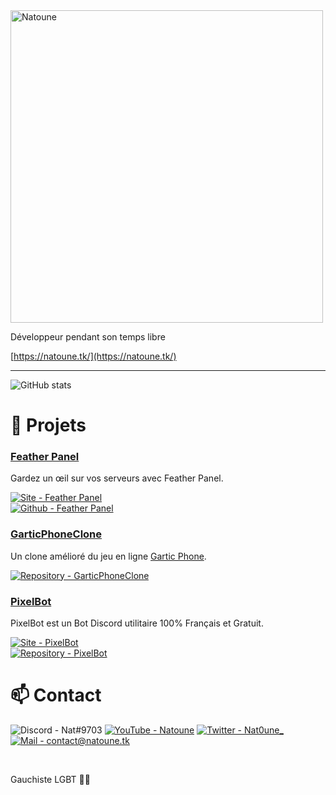 <img src="https://natoune.tk/natoune.png" alt="Natoune" width="500" />

Développeur pendant son temps libre

[https://natoune.tk/](https://natoune.tk/)  

<hr/>

![GitHub stats](https://github-readme-stats.vercel.app/api?username=natoune&theme=tokyonight)

# 📂 Projets
### [Feather Panel](https://github.com/Natoune/GarticPhoneClone)<br>
Gardez un œil sur vos serveurs avec Feather Panel.
  
[![Site - Feather Panel](https://img.shields.io/badge/-featherpanel.ml-orange)](https://featherpanel.ml)<br>
[![Github - Feather Panel](https://img.shields.io/static/v1?label&message=Github&color=blue&logo=github)](https://github.com/FeatherPanel)  
  
### [GarticPhoneClone](https://github.com/Natoune/GarticPhoneClone)<br>
Un clone amélioré du jeu en ligne [Gartic Phone](https://garticphone.com).
  
[![Repository - GarticPhoneClone](https://img.shields.io/static/v1?label&message=Repository&color=blue&logo=github)](https://github.com/Natoune/GarticPhoneClone)  
  
### [PixelBot](https://pixelbot.tk/)<br>
PixelBot est un Bot Discord utilitaire 100% Français et Gratuit.  
  
[![Site - PixelBot](https://img.shields.io/badge/-pixelbot.tk-orange)](https://pixelbot.tk)<br>
[![Repository - PixelBot](https://img.shields.io/static/v1?label&message=Repository&color=blue&logo=github)](https://github.com/Natoune/PixelBot)  

# 📫 Contact
![Discord - Nat#9703](https://img.shields.io/static/v1?label=Discord&message=Nat%239703&color=7289da)  [![YouTube - Natoune](https://img.shields.io/static/v1?label=YT&message=Natoune&color=red&logo=youtube)](https://www.youtube.com/channel/UCmiUA3YW05-F1rWzhDZMu_w)  [![Twitter - Nat0une_](https://img.shields.io/static/v1?label=Twitter&message=Nat0une_&color=blue&logo=twitter)](https://twitter.com/Nat0une_/)  [![Mail - contact@natoune.tk](https://img.shields.io/static/v1?label=Mail&message=contact@natoune.tk&color=f3b605&logo=gmail)](mailto:contact@natoune.tk)  
  
<br/>
  
Gauchiste LGBT 🏳️‍🌈
